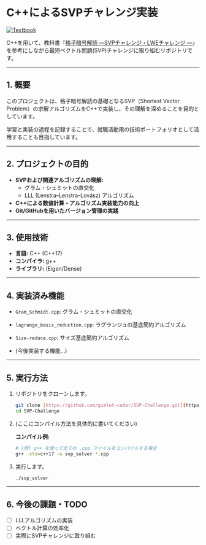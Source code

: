 # C++によるSVPチャレンジ実装

[![Textbook](https://img.shields.io/badge/Reference-格子暗号解読-blue.svg)](https://amzn.asia/d/40cFynK)

C++を用いて、教科書『[格子暗号解読 ―SVPチャレンジ・LWEチャレンジ ―](https://amzn.asia/d/40cFynK)』を参考にしながら最短ベクトル問題(SVP)チャレンジに取り組むリポジトリです。

---

## 1. 概要

このプロジェクトは、格子暗号解読の基礎となるSVP（Shortest Vector Problem）の求解アルゴリズムをC++で実装し、その理解を深めることを目的としています。

学習と実装の過程を記録することで、就職活動用の技術ポートフォリオとして活用することも目指しています。

---

## 2. プロジェクトの目的

* **SVPおよび関連アルゴリズムの理解:**
    * グラム・シュミットの直交化
    * LLL (Lenstra–Lenstra–Lovász) アルゴリズム
* **C++による数値計算・アルゴリズム実装能力の向上**
* **Git/GitHubを用いたバージョン管理の実践**

---

## 3. 使用技術

* **言語:** C++ (C++17)
* **コンパイラ:** g++
* **ライブラリ:** (Eigen/Dense)

---

## 4. 実装済み機能

* `Gram_Schmidt.cpp`: グラム・シュミットの直交化
* `lagrange_basis_reduction.cpp`: ラグランジュの基底簡約アルゴリズム
* `Size-reduce.cpp`: サイズ基底簡約アルゴリズム

* (今後実装する機能...)

---

## 5. 実行方法

1.  リポジトリをクローンします。
    ```bash
    git clone [https://github.com/gimlet-coder/SVP-Challenge.git](https://github.com/gimlet-coder/SVP-Challenge.git)
    cd SVP-Challenge
    ```

2.  (ここにコンパイル方法を具体的に書いてください)
    
    **コンパイル例:**
    ```bash
    # (例) g++ を使って全ての .cpp ファイルをコンパイルする場合
    g++ -std=c++17 -o svp_solver *.cpp
    ```

3.  実行します。
    ```bash
    ./svp_solver
    ```

---

## 6. 今後の課題・TODO

* [ ] LLLアルゴリズムの実装
* [ ] ベクトル計算の効率化
* [ ] 実際にSVPチャレンジに取り組む